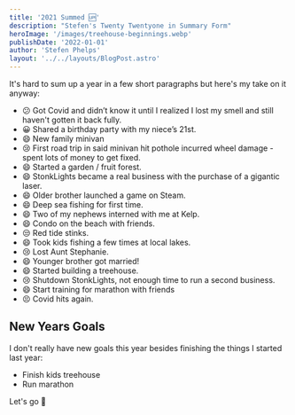 ```yaml
---
title: '2021 Summed 🆙'
description: "Stefen's Twenty Twentyone in Summary Form"
heroImage: '/images/treehouse-beginnings.webp'
publishDate: '2022-01-01'
author: 'Stefen Phelps'
layout: '../../layouts/BlogPost.astro'
---
```


It's hard to sum up a year in a few short paragraphs but here's my take on it anyway:

- 😕 Got Covid and didn’t know it until I realized I lost my smell and still haven't gotten it back fully.
- 😀 Shared a birthday party with my niece’s 21st.
- 😄 New family minivan
- 😢 First road trip in said minivan hit pothole incurred wheel damage - spent lots of money to get fixed.
- 😄 Started a garden / fruit forest.
- 😄 StonkLights became a real business with the purchase of a gigantic laser.
- 😄 Older brother launched a game on Steam.
- 😄 Deep sea fishing for first time.
- 😄 Two of my nephews interned with me at Kelp.
- 😄 Condo on the beach with friends.
- 😒 Red tide stinks.
- 😄 Took kids fishing a few times at local lakes.
- 😢 Lost Aunt Stephanie.
- 😄 Younger brother got married!
- 😄 Started building a treehouse.
- 😢 Shutdown StonkLights, not enough time to run a second business.
- 😄 Start training for marathon with friends
- 😣 Covid hits again.

## New Years Goals

I don't really have new goals this year besides finishing the things I started last year:

- Finish kids treehouse
- Run marathon

Let's go 🥂
